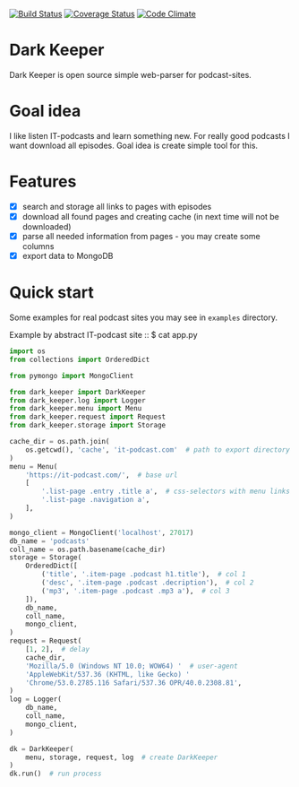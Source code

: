 [![Build Status](https://travis-ci.org/itcrab/dark-keeper.svg?branch=master)](https://travis-ci.org/itcrab/dark-keeper)
[![Coverage Status](https://coveralls.io/repos/github/itcrab/dark-keeper/badge.svg?branch=master)](https://coveralls.io/github/itcrab/dark-keeper?branch=master)
[![Code Climate](https://codeclimate.com/github/itcrab/dark-keeper/badges/gpa.svg)](https://codeclimate.com/github/itcrab/dark-keeper)

# Dark Keeper
Dark Keeper is open source simple web-parser for podcast-sites.

# Goal idea
I like listen IT-podcasts and learn something new.
For really good podcasts I want download all episodes.
Goal idea is create simple tool for this.

# Features
- [x] search and storage all links to pages with episodes
- [x] download all found pages and creating cache (in next time will not be downloaded)
- [x] parse all needed information from pages - you may create some columns
- [x] export data to MongoDB

# Quick start
Some examples for real podcast sites you may see in `examples` directory.

Example by abstract IT-podcast site :: $ cat app.py
```python
import os
from collections import OrderedDict

from pymongo import MongoClient

from dark_keeper import DarkKeeper
from dark_keeper.log import Logger
from dark_keeper.menu import Menu
from dark_keeper.request import Request
from dark_keeper.storage import Storage

cache_dir = os.path.join(
    os.getcwd(), 'cache', 'it-podcast.com'  # path to export directory
)
menu = Menu(
    'https://it-podcast.com/',  # base url
    [
        '.list-page .entry .title a',  # css-selectors with menu links
        '.list-page .navigation a',
    ],
)

mongo_client = MongoClient('localhost', 27017)
db_name = 'podcasts'
coll_name = os.path.basename(cache_dir)
storage = Storage(
    OrderedDict([
        ('title', '.item-page .podcast h1.title'),  # col 1
        ('desc', '.item-page .podcast .decription'),  # col 2
        ('mp3', '.item-page .podcast .mp3 a'),  # col 3
    ]),
    db_name,
    coll_name,
    mongo_client,
)
request = Request(
    [1, 2],  # delay
    cache_dir,
    'Mozilla/5.0 (Windows NT 10.0; WOW64) '  # user-agent
    'AppleWebKit/537.36 (KHTML, like Gecko) '
    'Chrome/53.0.2785.116 Safari/537.36 OPR/40.0.2308.81',
)
log = Logger(
    db_name,
    coll_name,
    mongo_client,
)

dk = DarkKeeper(
    menu, storage, request, log  # create DarkKeeper
)
dk.run()  # run process
```
